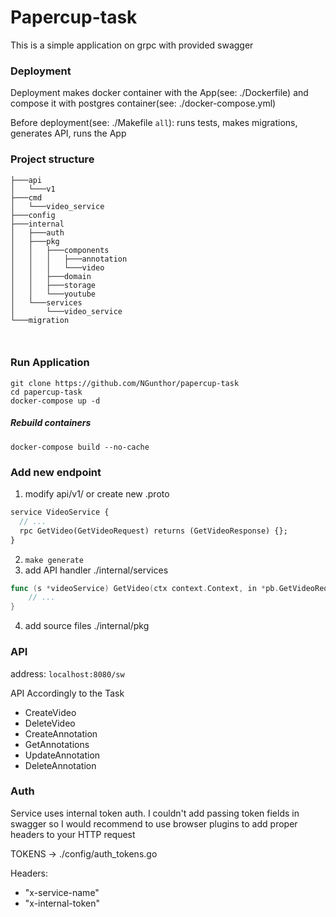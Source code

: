# Papercup-task

This is a simple application on grpc with provided swagger

### Deployment

Deployment makes docker container with the App(see: ./Dockerfile) and compose it with postgres container(see: ./docker-compose.yml)

Before deployment(see: ./Makefile `all`): runs tests, makes migrations, generates API, runs the App

### Project structure

```shell
├───api
│   └───v1
├───cmd
│   └───video_service
├───config
├───internal
│   ├───auth
│   ├───pkg
│   │   ├───components
│   │   │   ├───annotation
│   │   │   └───video
│   │   ├───domain
│   │   ├───storage
│   │   └───youtube
│   └───services
│       └───video_service
└───migration



```

### Run Application

```shell
git clone https://github.com/NGunthor/papercup-task
cd papercup-task
docker-compose up -d
```

##### Rebuild containers

`docker-compose build --no-cache`

### Add new endpoint
1) modify api/v1/ or create new .proto
```protobuf
service VideoService {
  // ...
  rpc GetVideo(GetVideoRequest) returns (GetVideoResponse) {};
}
```
2) `make generate`
3) add API handler ./internal/services
```go
func (s *videoService) GetVideo(ctx context.Context, in *pb.GetVideoRequest) (*pb.GetVideoResponse, error) {
	// ...
}
```
4) add source files ./internal/pkg

### API

address: `localhost:8080/sw`

API Accordingly to the Task

- CreateVideo
- DeleteVideo
- CreateAnnotation
- GetAnnotations
- UpdateAnnotation
- DeleteAnnotation


### Auth

Service uses internal token auth. I couldn't add passing token fields in swagger so I would recommend to use browser plugins to add proper headers to your HTTP request

TOKENS -> ./config/auth_tokens.go

Headers:
- "x-service-name"
- "x-internal-token"
